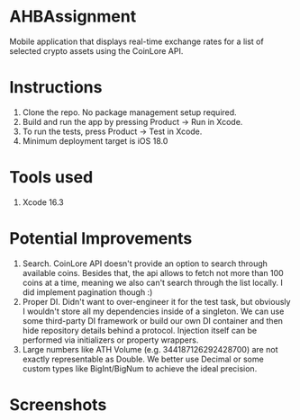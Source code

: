 # AHBAssignment
Mobile application that displays real-time exchange rates for a list of selected crypto assets using the CoinLore API.

# Instructions
1. Clone the repo. No package management setup required.
2. Build and run the app by pressing Product -> Run in Xcode. 
3. To run the tests, press Product -> Test in Xcode.
4. Minimum deployment target is iOS 18.0

# Tools used
1. Xcode 16.3

# Potential Improvements
1. Search. CoinLore API doesn't provide an option to search through available coins. Besides that, the api allows to fetch not more than 100 coins at a time, meaning we also can't search through the list locally. I did implement pagination though :)
2. Proper DI. Didn't want to over-engineer it for the test task, but obviously I wouldn't store all my dependencies inside of a singleton. We can use some third-party DI framework or build our own DI container and then hide repository details behind a protocol. Injection itself can be performed via initializers or property wrappers.
3. Large numbers like ATH Volume (e.g. 344187126292428700) are not exactly representable as Double. We better use Decimal or some custom types like BigInt/BigNum to achieve the ideal precision.

# Screenshots



